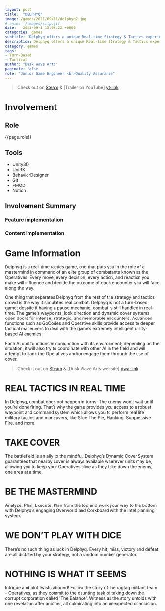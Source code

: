 ```yaml
---
layout: post
title:  "DELPHYQ"
image: /games/2021/09/01/delphyq2.jpg
# anim:  /images/sitp.gif
date:   2021-09-1 15:08:22 +0800
categories: games
subtitle: "Delphyq offers a unique Real-time Strategy & Tactics experience, that puts you in the seat of the Mastermind"
description: Delphyq offers a unique Real-time Strategy & Tactics experience, that puts you in the seat of the Mastermind.
category: games
tags: 
- Turn-Based
- Tactical
author: "Dusk Wave Arts"
paginate: false
role: "Junior Game Engineer <br>Quality Assurance"
---
```

> Check out on [Steam][steam-link] &
> [Trailer on YouTube] [yt-link]

# Involvement
## Role 
<p>{{page.role}}</p>

## Tools
- Unity3D
- UniRX
- BehaviorDesigner
- Git
- FMOD
- Notion

## Involvement Summary


### Feature implementation


### Content implementation



# Game Information
Delphyq is a real-time tactics game, one that puts you in the role of a mastermind in command of an elite group of combatants known as the Operatives. Every move, every decision, every action, and reaction you make will influence and decide the outcome of each encounter you will face along the way.

One thing that separates Delphyq from the rest of the strategy and tactics crowd is the way it simulates real combat. Delphyq is not a turn-based game; despite it having a pause mechanic, combat is still handled in real-time. The game’s waypoints, look direction and dynamic cover systems open doors for intense, strategic, and memorable encounters. Advanced functions such as GoCodes and Operative skills provide access to deeper tactical maneuvers to deal with the game’s extremely intelligent utility-based AI enemies.

Each AI unit functions in conjunction with its environment; depending on the situation, it will also try to coordinate with other AI in the field and will attempt to flank the Operatives and/or engage them through the use of cover.

> Check it out on [Steam][steam-link] &
> [Dusk Wave Arts website] [dwa-link]

# REAL TACTICS IN REAL TIME
In Delphyq, combat does not happen in turns. The enemy won’t wait until you’re done firing. That’s why the game provides you access to a robust waypoint and command system which allows you to perform real life military tactics and maneuvers, like Slice The Pie, Flanking, Suppressive Fire, and more.

# TAKE COVER
The battlefield is an ally to the mindful. Delphyq’s Dynamic Cover System guarantees that nearby cover is always available wherever units may be, allowing you to keep your Operatives alive as they take down the enemy, one area at a time.

# BE THE MASTERMIND
Analyze. Plan. Execute. Plan from the top and work your way to the bottom with Delphyq’s engaging Overworld and Corkboard with the Intel planning system.

# WE DON’T PLAY WITH DICE
There’s no such thing as luck in Delphyq. Every hit, miss, victory and defeat are all dictated by your strategy, not a random number generator.

# NOTHING IS WHAT IT SEEMS
Intrigue and plot twists abound! Follow the story of the ragtag militant team - Operatives, as they commit to the daunting task of taking down the corrupt corporation called 'The Balance'. Witness as the story unfolds with one revelation after another, all culminating into an unexpected conclusion.

[steam-link]: https://store.steampowered.com/app/1150820/Delphyq/
[dwa-link]: https://duskwavearts.com/
[yt-link]: https://youtu.be/WyATX2cfBk0
